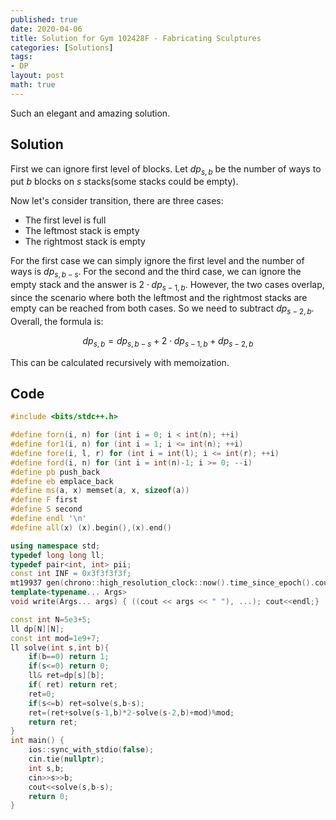 ```yaml
---
published: true
date: 2020-04-06
title: Solution for Gym 102428F - Fabricating Sculptures
categories: [Solutions]
tags:
- DP
layout: post
math: true
---
```

Such an elegant and amazing solution.
<!--more-->

## Solution

First we can ignore first level of blocks. Let $dp_{s,b}$ be the number of ways to put $b$ blocks on $s$ stacks(some stacks could be empty).

Now let's consider transition, there are three cases:

- The first level is full
- The leftmost stack is empty
- The rightmost stack is empty

For the first case we can simply ignore the first level and the number of ways
is $dp_{s,b-s}$. For the second and the third case, we can ignore the empty
stack and the answer is $2\cdot dp_{s-1,b}$. However, the two cases overlap,
since the scenario where both the leftmost and the rightmost stacks are empty
can be reached from both cases. So we need to subtract $dp_{s-2,b}$. Overall,
the formula is:

$$dp_{s,b}=dp_{s,b-s}+2\cdot dp_{s-1,b}+dp_{s-2,b}$$

This can be calculated recursively with memoization.

## Code
```cpp
#include <bits/stdc++.h>

#define forn(i, n) for (int i = 0; i < int(n); ++i)
#define for1(i, n) for (int i = 1; i <= int(n); ++i)
#define fore(i, l, r) for (int i = int(l); i <= int(r); ++i)
#define ford(i, n) for (int i = int(n)-1; i >= 0; --i)
#define pb push_back
#define eb emplace_back
#define ms(a, x) memset(a, x, sizeof(a))
#define F first
#define S second
#define endl '\n'
#define all(x) (x).begin(),(x).end()

using namespace std;
typedef long long ll;
typedef pair<int, int> pii;
const int INF = 0x3f3f3f3f;
mt19937 gen(chrono::high_resolution_clock::now().time_since_epoch().count());
template<typename... Args>
void write(Args... args) { ((cout << args << " "), ...); cout<<endl;}

const int N=5e3+5;
ll dp[N][N];
const int mod=1e9+7;
ll solve(int s,int b){
    if(b==0) return 1;
    if(s<=0) return 0;
    ll& ret=dp[s][b];
    if( ret) return ret;
    ret=0;
    if(s<=b) ret=solve(s,b-s);
    ret=(ret+solve(s-1,b)*2-solve(s-2,b)+mod)%mod;
    return ret;
}
int main() {
    ios::sync_with_stdio(false);
    cin.tie(nullptr);
    int s,b;
    cin>>s>>b;
    cout<<solve(s,b-s);
    return 0;
}
```
